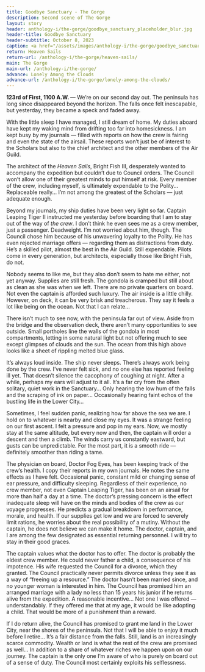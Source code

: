 ```yaml
---
title: Goodbye Sanctuary - The Gorge
description: Second scene of The Gorge
layout: story
header: anthology-i/the-gorge/goodbye_sanctuary_placeholder_blur.jpg
header-title: Goodbye Sanctuary
header-subtitle: October 8, 2023
caption: <a href="/assets/images/anthology-i/the-gorge/goodbye_sanctuary_placeholder.jpg" target="_blank">A.I. placeholder artwork</a> generated using <a href="https://creator.nightcafe.studio/creation/i5u3UBqXxBAg9fsMfcpD" target="_blank">NightCafe Stable Diffusion XL v1.0 ⧉</a> — <a href="https://creativecommons.org/publicdomain/zero/1.0/" target="_blank">CC0 1.0 ⧉</a>
return: Heaven Sails
return-url: /anthology-i/the-gorge/heaven-sails/
main: The Gorge
main-url: /anthology-i/the-gorge/
advance: Lonely Among the Clouds
advance-url: /anthology-i/the-gorge/lonely-among-the-clouds/
---
```


**123rd of First, 1100 A.W. —** We’re on our second day out. The peninsula has long since disappeared beyond the horizon. The falls once felt inescapable, but yesterday, they became a speck and faded away.

With the little sleep I have managed, I still dream of home. My duties aboard have kept my waking mind from drifting too far into homesickness. I am kept busy by my journals — filled with reports on how the crew is fairing and even the state of the airsail. These reports won’t just be of interest to the Scholars but also to the chief architect and the other members of the Air Guild.

The architect of the *Heaven Sails*, Bright Fish III, desperately wanted to accompany the expedition but couldn’t due to Council orders. The Council won’t allow one of their greatest minds to put himself at risk. Every member of the crew, including myself, is ultimately expendable to the Polity… Replaceable really… I’m not among the greatest of the Scholars — just adequate enough.

Beyond my journals, my ship duties have been very light so far. Captain Leaping Tiger II instructed me yesterday before boarding that I am to stay out of the way of *the crew*. I don’t think he even sees me as a crew member, just a passenger. Deadweight. I’m not worried about him, though. The Council chose him because of his unwavering loyalty to the Polity. He has even rejected marriage offers — regarding them as distractions from duty. He’s a skilled pilot, almost the best in the Air Guild. Still expendable. Pilots come in every generation, but architects, especially those like Bright Fish, do not.

Nobody seems to like me, but they also don’t seem to hate me either, not yet anyway. Supplies are still fresh. The gondola is cramped but still about as clean as she was when we left. There are no private quarters on board. Not even the captain is afforded such luxury. The air inside is a little chilly. However, on deck, it can be very brisk and treacherous. They say it feels a lot like being on the ocean. Not that I can relate…

There isn’t much to see now, with the peninsula far out of view. Aside from the bridge and the observation deck, there aren’t many opportunities to see outside. Small portholes line the walls of the gondola in most compartments, letting in some natural light but not offering much to see except glimpses of clouds and the sun. The ocean from this high above looks like a sheet of rippling melted blue glass.

It’s always loud inside. The ship never sleeps. There’s always work being done by the crew. I’ve never felt sick, and no one else has reported feeling ill yet. That doesn’t silence the cacophony of coughing at night. After a while, perhaps my ears will adjust to it all. It’s a far cry from the often solitary, quiet work in the Sanctuary… Only hearing the low hum of the falls and the scraping of ink on paper… Occasionally hearing faint echos of the bustling life in the Lower City…

Sometimes, I feel sudden panic, realizing how far above the sea we are. I hold on to whatever is nearby and close my eyes. It was a strange feeling on our first ascent. I felt a pressure and pop in my ears. Now, we mostly stay at the same altitude, but every now and then, the captain will order a descent and then a climb. The winds carry us constantly eastward, but gusts can be unpredictable. For the most part, it is a smooth ride — definitely smoother than riding a tame.

The physician on board, Doctor Fog Eyes, has been keeping track of the crew’s health. I copy their reports in my own journals. He notes the same effects as I have felt. Occasional panic, constant mild or changing sense of ear pressure, and difficulty sleeping. Regardless of their experience, no crew member, not even Captain Leaping Tiger, has been on an airsail for more than half a day at a time. The doctor’s pressing concern is the effect inadequate sleep will have on the minds and bodies of the crew as our voyage progresses. He predicts a gradual breakdown in performance, morale, and health. If our supplies get low and we are forced to severely limit rations, he worries about the real possibility of a mutiny. Without the captain, he does not believe we can make it home. The doctor, captain, and I are among the few designated as essential returning personnel. I will try to stay in their good graces.

The captain values what the doctor has to offer. The doctor is probably the eldest crew member. He could never father a child, a consequence of his impotence. His wife requested the Council for a divorce, which they granted. The Council practically never permits divorce unless they see it as a way of “freeing up a resource.” The doctor hasn’t been married since, and no younger woman is interested in him. The Council has promised him an arranged marriage with a lady no less than 15 years his junior if he returns alive from the expedition. A reasonable incentive… Not one I was offered — understandably. If they offered me that at my age, it would be like adopting a child. That would be more of a punishment than a reward.

If I do return alive, the Council has promised to grant me land in the Lower City, near the shores of the peninsula. Not that I will be able to enjoy it much before I retire… It’s a fair distance from the falls. Still, land is an increasingly scarce commodity. Wealth or land is what the rest of the crew are promised as well… In addition to a share of whatever riches we happen upon on our journey. The captain is the only one I’m aware of who is purely on board out of a sense of duty. The Council most certainly exploits his selflessness.
